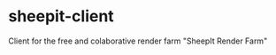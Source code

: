 sheepit-client
==============

Client for the free and colaborative render farm "SheepIt Render Farm"
